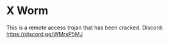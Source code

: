 # X Worm
This is a remote access trojan that has been cracked.
Discord: https://discord.gg/WMrsP5MJ
